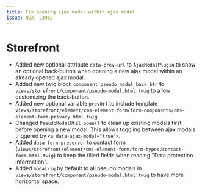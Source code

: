 ```yaml
---
title: Fix opening ajax modal within ajax modal
issue: NEXT-23962
---
```

# Storefront
* Added new optional attribute `data-prev-url` to `AjaxModalPlugin` to show an optional back-button when opening a new ajax modal within an already opened ajax modal.
* Added new twig block `component_pseudo_modal_back_btn` to `views/storefront/component/pseudo-modal.html.twig` to allow customizing the back-button.
* Added new optional variable `prevUrl` to include template `views/storefront/element/cms-element-form/form-components/cms-element-form-privacy.html.twig`.
* Changed `PseudoModalUtil.open()` to clean up existing modals first before opening a new modal. This allows toggling between ajax modals triggered by `<a data-ajax-modal="true">`.
* Added `data-form-preserver` to contact form (`views/storefront/element/cms-element-form/form-types/contact-form.html.twig`) to keep the filled fields when reading "Data protection information".
* Added `modal-lg` by default to all pseudo modals in `views/storefront/component/pseudo-modal.html.twig` to have more horizontal space.
